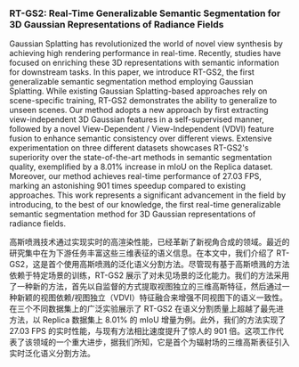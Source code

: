 ### RT-GS2: Real-Time Generalizable Semantic Segmentation for 3D Gaussian Representations of Radiance Fields

Gaussian Splatting has revolutionized the world of novel view synthesis by achieving high rendering performance in real-time. Recently, studies have focused on enriching these 3D representations with semantic information for downstream tasks. In this paper, we introduce RT-GS2, the first generalizable semantic segmentation method employing Gaussian Splatting. While existing Gaussian Splatting-based approaches rely on scene-specific training, RT-GS2 demonstrates the ability to generalize to unseen scenes. Our method adopts a new approach by first extracting view-independent 3D Gaussian features in a self-supervised manner, followed by a novel View-Dependent / View-Independent (VDVI) feature fusion to enhance semantic consistency over different views. Extensive experimentation on three different datasets showcases RT-GS2's superiority over the state-of-the-art methods in semantic segmentation quality, exemplified by a 8.01% increase in mIoU on the Replica dataset. Moreover, our method achieves real-time performance of 27.03 FPS, marking an astonishing 901 times speedup compared to existing approaches. This work represents a significant advancement in the field by introducing, to the best of our knowledge, the first real-time generalizable semantic segmentation method for 3D Gaussian representations of radiance fields.

高斯喷溅技术通过实现实时的高渲染性能，已经革新了新视角合成的领域。最近的研究集中在为下游任务丰富这些三维表征的语义信息。在本文中，我们介绍了 RT-GS2，这是首个使用高斯喷溅的泛化语义分割方法。尽管现有基于高斯喷溅的方法依赖于特定场景的训练，RT-GS2 展示了对未见场景的泛化能力。我们的方法采用了一种新的方法，首先以自监督的方式提取视图独立的三维高斯特征，然后通过一种新颖的视图依赖/视图独立（VDVI）特征融合来增强不同视图下的语义一致性。在三个不同数据集上的广泛实验展示了 RT-GS2 在语义分割质量上超越了最先进方法，以 Replica 数据集上 8.01% 的 mIoU 增量为例。此外，我们的方法实现了 27.03 FPS 的实时性能，与现有方法相比速度提升了惊人的 901 倍。这项工作代表了该领域的一个重大进步，据我们所知，它是首个为辐射场的三维高斯表征引入实时泛化语义分割方法。
